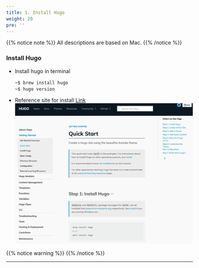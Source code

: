 ```yaml
---
title: 1. Install Hugo
weight: 20
pre: ''
---
```


{{% notice note %}}
All descriptions are based on Mac.
{{% /notice %}}

### Install Hugo

- Install hugo in terminal

  ```zsh
  ~$ brew install hugo
  ~$ hugo version
  ```

- Reference site for install [Link](https://gohugo.io/getting-started/quick-start/)
  ![](images/img1.png)

{{% notice warning %}}
{{% /notice %}}

---
